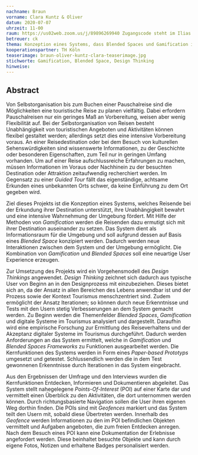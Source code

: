 ```yaml
---
nachname: Braun
vorname: Clara Kuntz & Oliver
datum: 2020-07-07
uhrzeit: 11-00
raum: https://us02web.zoom.us/j/89896269940 Zugangscode steht im Ilias
betreuer: ck
thema: Konzeption eines Systems, dass Blended Spaces und Gamification im Kontext Tourismus nutzt
kooperationspartner: TH Köln
teaserimage: braun-oliver-kuntz-clara-teaserimage.jpg
stichworte: Gamification, Blended Space, Design Thinking
hinweise:
---
```


## Abstract

Von Selbstorganisation bis zum Buchen einer Pauschalreise sind die Möglichkeiten eine touristische Reise zu planen vielfältig. Dabei erfordern Pauschalreisen nur ein geringes Maß an Vorbereitung, weisen aber wenig Flexibilität auf. Bei der Selbstorganisation von Reisen besteht Unabhängigkeit von touristischen Angeboten und Aktivitäten können flexibel gestaltet werden; allerdings setzt dies eine intensive Vorbereitung voraus. An einer Reisedestination oder bei dem Besuch von kulturellen Sehenswürdigkeiten sind wissenswerte Informationen, zu der Geschichte oder besonderen Eigenschaften, zum Teil nur in geringen Umfang vorhanden. Um auf einer Reise aufschlussreiche Erfahrungen zu machen, müssen Informationen im Voraus oder Nachhinein zu der besuchten Destination oder Attraktion zeitaufwendig recherchiert werden. Im Gegensatz zu einer *Guided Tour* fällt das eigenständige, achtsame Erkunden eines unbekannten Orts schwer, da keine Einführung zu dem Ort gegeben wird.

Ziel dieses Projekts ist die Konzeption eines Systems, welches Reisende bei der Erkundung ihrer Destination unterstützt, ihre Unabhängigkeit bewahrt und eine intensive Wahrnehmung der Umgebung fördert. Mit Hilfe der Methoden von *Gamification* werden die Reisenden dazu ermutigt sich mit ihrer Destination auseinander zu setzen. Das System dient als Informationsraum für die Umgebung und soll aufgrund dessen auf Basis eines *Blended Space* konzipiert werden. Dadurch werden neue Interaktionen zwischen dem System und der Umgebung ermöglicht. Die Kombination von *Gamification* und *Blended Spaces* soll eine neuartige User Experience erzeugen.

Zur Umsetzung des Projekts wird ein Vorgehensmodell des *Design Thinkings* angewendet. *Design Thinking* zeichnet sich dadurch aus typische User von Beginn an in den Designprozess mit einzubeziehen. Dieses bietet sich an, da der Ansatz in allen Bereichen des Lebens anwendbar ist und der Prozess sowie der Kontext Tourismus menschzentriert sind. Zudem ermöglicht der Ansatz Iterationen; so können durch neue Erkenntnisse und Tests mit den Usern stetig Verbesserungen an dem System gemacht werden. Zu Beginn werden die Themenfelder *Blended Spaces*, *Gamification* und digitale Systeme im Tourismus analysiert und dargestellt. Daraufhin wird eine empirische Forschung zur Ermittlung des Reiseverhaltens und der Akzeptanz digitaler Systeme im Tourismus durchgeführt. Dadurch werden Anforderungen an das System ermittelt, welche in *Gamification* und *Blended Spaces Frameworks* zu Funktionen ausgearbeitet werden. Die Kernfunktionen des Systems werden in Form eines *Paper-based Prototyps* umgesetzt und getestet. Schlussendlich werden die in dem Test gewonnenen Erkenntnisse durch Iterationen in das System eingebracht.

Aus den Ergebnissen der Umfrage und den Interviews wurden die Kernfunktionen Entdecken, Informieren und Dokumentieren abgeleitet. Das System stellt nahegelegene *Points-Of-Interest* (POI) auf einer Karte dar und vermittelt einen Überblick zu den Aktivitäten, die dort unternommen werden können. Durch richtungsbasierte Navigation sollen die User ihren eigenen Weg dorthin finden. Die POIs sind mit *Geofences* markiert und das System teilt den Usern mit, sobald diese Übertreten werden. Innerhalb des *Geofence* werden Informationen zu den im POI befindlichen Objekten vermittelt und Aufgaben angeboten, die zum freien Entdecken anregen. Nach dem Besuch eines POI kann eine Dokumentation der Erlebnisse angefordert werden. Diese beinhaltet besuchte Objekte und kann durch eigene Fotos, Notizen und erhaltene Badges personalisiert werden.